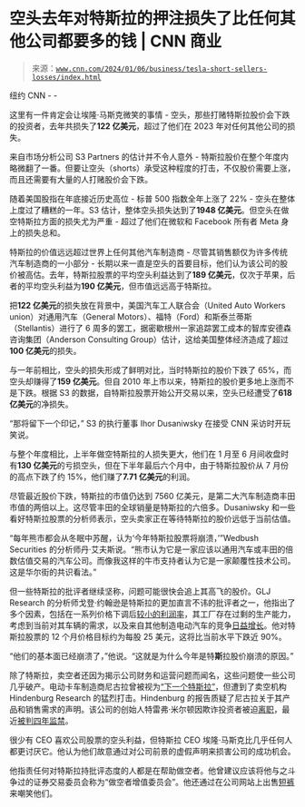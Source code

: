 <!--yml

category: 未分类

date: 2024-05-27 14:32:58

-->

# 空头去年对特斯拉的押注损失了比任何其他公司都要多的钱 | CNN 商业

> 来源：[`www.cnn.com/2024/01/06/business/tesla-short-sellers-losses/index.html`](https://www.cnn.com/2024/01/06/business/tesla-short-sellers-losses/index.html)

纽约 CNN - -

这里有一件肯定会让埃隆·马斯克微笑的事情 - 空头，那些打赌特斯拉股价会下跌的投资者，去年共损失了**122 亿美元**，超过了他们在 2023 年对任何其他公司的损失。

来自市场分析公司 S3 Partners 的估计并不令人意外 - 特斯拉股价在整个年度内略微翻了一番。但要让空头（shorts）承受这种程度的打击，不仅股价需要上涨，而且还需要有大量的人打赌股价会下跌。

随着美国股指在年底接近历史高位 - 标普 500 指数全年上涨了 22% - 空头在整体上度过了糟糕的一年。S3 估计，整体空头损失达到了**1948 亿美元**。但空头在做空特斯拉方面的损失尤为严重 - 超过了他们在微软和 Facebook 所有者 Meta 身上的损失总和。

特斯拉的价值远远超过世界上任何其他汽车制造商 - 尽管其销售额仅为许多传统汽车制造商的一小部分 - 长期以来一直是空头的首要目标，他们认为该公司的股价被高估。去年，特斯拉股票的平均空头利益达到了**189 亿美元**，仅次于苹果，后者的平均空头利益为**190 亿美元**，但市值远远高于特斯拉。

把**122 亿美元**的损失放在背景中，美国汽车工人联合会（United Auto Workers union）对通用汽车（General Motors）、福特（Ford）和斯泰兰蒂斯（Stellantis）进行了 6 周多的罢工，据密歇根州一家追踪罢工成本的智库安德森咨询集团（Anderson Consulting Group）估计，这给美国整体经济造成了超过**100 亿美元**的损失。

与一年前相比，空头的损失形成了鲜明对比，当时特斯拉的股价下跌了 65%，而空头却赚得了**159 亿美元**。但自 2010 年上市以来，特斯拉的股价更多地上涨而不是下跌。根据 S3 的数据，自特斯拉股票开始公开交易以来，空头已经遭受了**618 亿美元**的净损失。

“那将留下一个印记，” S3 的执行董事 Ihor Dusaniwsky 在接受 CNN 采访时开玩笑说。

与整个年度相比，上半年做空特斯拉的人损失更大，他们在 1 月至 6 月间收盘时有**130 亿美元**的亏损空头，但在下半年最后六个月中，由于特斯拉股价从 7 月份的高点下跌了约 15%，他们赚了**7.71 亿美元**的利润。

尽管最近股价下跌，特斯拉的市值仍达到 7560 亿美元，是第二大汽车制造商丰田市值的两倍以上。这尽管丰田的全球销量是特斯拉的六倍多。Dusaniwsky 和一些看好特斯拉股票的分析师表示，空头卖家正在等待特斯拉的股价远低于当前估值。

“每年熊市都会从冬眠中苏醒，认为‘今年特斯拉股票将崩溃，’”Wedbush Securities 的分析师丹·艾夫斯说。“熊市认为它是一家应该以通用汽车或丰田的倍数估值交易的汽车公司。而像我这样的牛市支持者认为它是一家颠覆性技术公司。这是华尔街的共识看法。”

但一些特斯拉的批评者继续坚称，问题可能很快会追上其高飞的股价。GLJ Research 的分析师戈登·约翰逊是特斯拉的更加直言不讳的批评者之一，他指出了多个因素，包括在一系列价格下调后[较小的利润率](https://www.cnn.com/2023/04/19/business/tesla-earnings/index.html)，其工厂存在过剩的生产能力，考虑到当前对其车辆的需求，以及来自其他制造电动汽车的竞争[日益增长](https://www.cnn.com/2024/01/02/cars/china-byd-ev-sales-increase-tesla-intl-hnk/index.html)。他对特斯拉股票的 12 个月价格目标约为每股 25 美元，这将比当前水平下跌近 90%。

“他们的基本面已经崩溃了，”他说。“这就是为什么今年是特**斯**拉股价崩溃的原因。”

除了特斯拉，卖空者还因为揭示公司财务和运营问题而闻名，这些问题使一些公司几乎破产。电动卡车制造商尼古拉曾被视为[“下一个特斯拉”](https://www.cnn.com/2020/06/09/investing/nikola-hydrogen-electric-truck-stock/index.html)，但遭到了卖空机构 Hindenburg Research 的猛烈打击。Hindenburg 的报告质疑了尼古拉关于其产品和销售需求的声明。该公司的创始人特雷弗·米尔顿因欺诈投资者被迫[离职](https://www.cnn.com/2020/09/21/investing/nikola-trevor-milton/index.html)，最近[被判四年监禁](https://www.cnn.com/2023/12/18/business/trevor-milton-nikola-sentenced/index.html)。

很少有 CEO 喜欢公司股票的空头利益，但特斯拉 CEO 埃隆·马斯克比几乎任何人都更讨厌它。他认为他们故意通过对公司前景的虚假声明来损害公司的成功机会。

他指责任何对特斯拉持批评态度的人都是在帮助做空者。他曾建议应该将他与之斗争过的证券交易委员会称为“做空者增值委员会”。他还通过在公司网站上出售[短裤](https://www.cnn.com/2020/07/06/business/tesla-short-shorts/index.html)来嘲笑他们。
